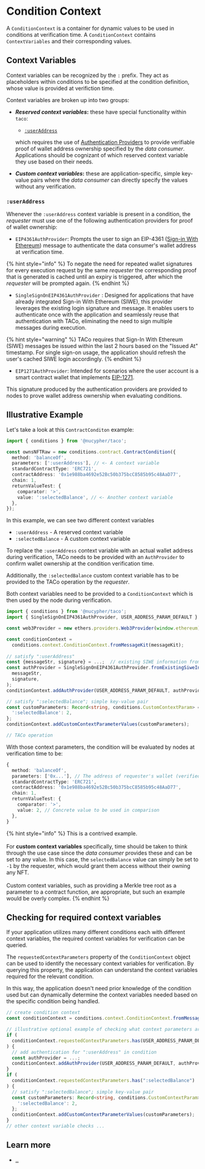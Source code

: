 # Condition Context

A `ConditionContext` is a container for dynamic values to be used in conditions at verification time.  A `ConditionContext` contains `ContextVariables` and their corresponding values.

## Context Variables

Context variables can be recognized by the `:` prefix. They act as placeholders within conditions to be specified at the condition definition, whose value is provided at verifiction time.&#x20;

Context variables are broken up into two groups:

*   _**Reserved context variables**_**:** these have special functionality within `taco`:

    * [`:userAddress`](conditioncontext-and-context-variables.md#useraddress)

    which requires the use of [Authentication Providers](./) to provide verifiable proof of wallet address ownership specified by the _data consumer_. Applications should be cognizant of which reserved context variable they use based on their needs.
* _**Custom context variables**_**:**  these are application-specific, simple key-value pairs where the _data consumer_ can directly specify the values without any verification.

### `:userAddress`

Whenever the `:userAddress` context variable is present in a condition, the _requester_ must use one of the following authentication providers for proof of wallet ownership:

* `EIP4361AuthProvider`: Prompts the user to sign an EIP-4361 ([Sign-in With Ethereum](https://docs.login.xyz/general-information/siwe-overview/eip-4361)) message to authenticate the data consumer's wallet address at verification time.

{% hint style="info" %}
To negate the need for repeated wallet signatures for every execution request by the same _requester_ the corresponding proof that is generated is cached until an expiry is triggered, after which the _requester_ will be prompted again.&#x20;
{% endhint %}

* `SingleSignOnEIP4361AuthProvider` : Designed for applications that have already integrated Sign-in With Ethereum (SIWE), this provider leverages the existing login signature and message. It enables users to authenticate once with the application and seamlessly reuse that authentication with TACo, eliminating the need to sign multiple messages during execution.

{% hint style="warning" %}
TACo requires that Sign-In With Ethereum (SIWE) messages be issued within the last 2 hours based on the "Issued At" timestamp. For single sign-on usage, the application should refresh the user's cached SIWE login accordingly.
{% endhint %}

* `EIP1271AuthProvider`: Intended for scenarios where the user account is a smart contract wallet that implements [EIP-1271](https://eips.ethereum.org/EIPS/eip-1271).

This signature produced by the authentication providers are provided to nodes to prove wallet address ownership when evaluating conditions.

## Illustrative Example

Let's take a look at this `ContractConditon` example:

```typescript
import { conditions } from '@nucypher/taco';

const ownsNFTRaw = new conditions.contract.ContractCondition({
  method: 'balanceOf',
  parameters: [':userAddress'], // <- A context variable
  standardContractType: 'ERC721',
  contractAddress: '0x1e988ba4692e52Bc50b375bcC8585b95c48AaD77',
  chain: 1,
  returnValueTest: {
    comparator: '>',
    value: ':selectedBalance', // <- Another context variable
  },
});
```

In this example, we can see two different context variables

* `:userAddress` - A reserved context variable
* `:selectedBalance` - A custom context variable

To replace the `:userAddress` context variable with an actual wallet address during verification, TACo needs to be provided with an `AuthProvider` to confirm wallet ownership at the condition verification time.

Additionally, the `:selectedBalance` custom context variable has to be provided to the TACo operation by the _requester_.

Both context variables need to be provided to a `ConditionContext` which is then used by the node during verification.

```typescript
import { conditions } from '@nucypher/taco';
import { SingleSignOnEIP4361AuthProvider, USER_ADDRESS_PARAM_DEFAULT } from '@nucypher/taco-auth';

const web3Provider = new ethers.providers.Web3Provider(window.ethereum);

const conditionContext =
  conditions.context.ConditionContext.fromMessageKit(messageKit);
  
// satisfy ":userAddress"
const {messageStr, signature} = ...;  // existing SIWE information from application  
const authProvider = SingleSignOnEIP4361AuthProvider.fromExistingSiweInfo(
  messageStr,
  signature,
);
conditionContext.addAuthProvider(USER_ADDRESS_PARAM_DEFAULT, authProvider);

// satisfy ":selectedBalance"; simple key-value pair
const customParameters: Record<string, conditions.CustomContextParam> = {
  ':selectedBalance': 2,
};
conditionContext.addCustomContextParameterValues(customParameters);

// TACo operation
```

With those context parameters, the condition will be evaluated by nodes at verification time to be:

```typescript
{
  method: 'balanceOf',
  parameters: ['0x...'], // The address of requester's wallet (verified via signature)
  standardContractType: 'ERC721',
  contractAddress: '0x1e988ba4692e52Bc50b375bcC8585b95c48AaD77',
  chain: 1,
  returnValueTest: {
    comparator: '>',
    value: 2, // Concrete value to be used in comparison
  },
}
```

{% hint style="info" %}
This is a contrived example. \
\
For **custom context variables** specifically, time should be taken to think through the use case since the _data consumer_ provides these and can be set to any value. In this case, the `selectedBalance`  value can simply be set to `-1` by the requester, which would grant them access without their owning any NFT.\
\
Custom context variables, such as providing a Merkle tree root as a parameter to a contract function, are appropriate, but such an example would be overly complex.
{% endhint %}

## Checking for required context variables

If your application utilizes many different conditions each with different context variables, the required context variables for verification can be queried.&#x20;

The `requestedContextParameters` property of the `ConditionContext` object can be used to identify the necessary context variables for verification. By querying this property, the application can understand the context variables required for the relevant condition.

In this way, the application doesn't need prior knowledge of the condition used but can dynamically determine the context variables needed based on the specific condition being handled.

```typescript
// create condition context
const conditionContext = conditions.context.ConditionContext.fromMessageKit(messageKit);

// illustrative optional example of checking what context parameters are required
if (
  conditionContext.requestedContextParameters.has(USER_ADDRESS_PARAM_DEFAULT)
) {
  // add authentication for ":userAddress" in condition
  const authProvider = ...;
  conditionContext.addAuthProvider(USER_ADDRESS_PARAM_DEFAULT, authProvider);
}
if (
  conditionContext.requestedContextParameters.has(":selectedBalance")
) {  
  // satisfy ":selectedBalance"; simple key-value pair
  const customParameters: Record<string, conditions.CustomContextParam> = {
    ':selectedBalance': 2,
  };
  conditionContext.addCustomContextParameterValues(customParameters);
}
// other context variable checks ...
```

## Learn more&#x20;

* [..](../ "mention")
